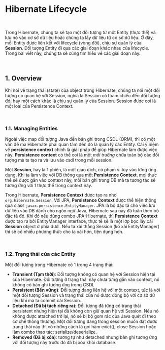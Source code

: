 # Hibernate Lifecycle

<br />

Trong Hibernate, chúng ta sẽ tạo một đối tượng từ một Entity (thực thể) và lưu nó vào cơ sở dữ liệu hoặc chúng ta lấy dữ liệu từ cơ sở dữ liệu. Ở đây, mỗi Entity được liên kết với lifecycle (vòng đời), chịu sự quản lý của __Session__. Đối tượng Entity đi qua các giai đoạn khác nhau của lifecycle. Trong bài viết này, chúng ta sẽ cùng tìm hiểu về các giai đoạn này.

<br />

## 1. Overview

Khi nói về trạng thái (state) của object trong Hibernate, chúng ta nói một đối tượng có quan hệ với Session, nghĩa là Session có tham chiếu đến đối tượng đó, hay một cách khác là chịu sự quản lý của Session. Session được coi là một loại của Persistence Context.

<br />

### 1.1. Managing Entities

Ngoài việc map đối tượng Java đến bản ghi trong CSDL (ORM), thì có một vấn đề mà Hibernate phải quan tâm đến đó là quản lý các Entity. Cái ý niệm về __persistence context__ chính là giải pháp để giúp Hibernate làm được việc này. __Persistence context__ có thể coi là một _môi trường_ chứa toàn bộ các đối tượng mà ta tạo ra và lưu vào csdl trong mỗi session.

Một __Session__, hay là 1 phiên, là một giao dịch, có phạm vi tùy vào từng ứng dụng. Khi ta làm việc với DB thông qua một __Persistence Context__, mọi thực thể sẽ được gắn vào context này, mỗi bản ghi trong DB mà ta tương tác sẽ tương ứng với 1 thực thể trong context này.

Trong Hibernate, __Persistence Context__ được tạo ra nhờ `org.hibernate.Session`. Với JPA, __Persistence Context__ được thể hiện thông qua class `javax.persistence.EntityManager`. JPA là bộ đặc tả cho việc lưu dữ liệu vào DB dành cho ngôn ngữ Java, Hibernate sau này đã tuân theo bộ đặc tả đó. Khi đó nếu dùng combo JPA-Hibernate, thì __Persistence Context__ được tạo ra bởi EntityManager interface, thực tế sẽ là một lớp bọc lấy cái __Session__ object ở phía dưới. Nếu ta xài thẳng Session (ko xài EntityManager) thì sẽ có nhiều phương thức cho ta xài hơn, tiện dụng hơn.

<br />

### 1.2. Trạng thái của các Entity

Một đối tượng trong Hibernate có 1 trong 4 trạng thái:
- __Transient (Tạm thời)__: Đối tượng không có quan hệ với Session hiện tại của Hibernate. Đối tượng ở trạng thái này chưa từng gắn vào context, nó không có bản ghi tương ứng trong CSDL
- __Persistent (Bền vững)__: Đối tượng đang liên hệ với một context, tức là với một đối tượng Session và trạng thái của nó được đồng bộ với cơ sở dữ liệu khi mà ta commit cái Session.
- __Detached (Đã bị tách riêng ra)__: Đối tượng đã từng có trạng thái persistent nhưng hiện tại đã không còn giữ quan hệ với Session. Nếu nó không được attached trở lại, nó sẽ bị bộ gom rác của Java quét đi theo cơ chế thông thường. Một đối tượng đang trong session muốn đạt đươc trạng thái này thì có những cách là gọi hàm evict(), close Session hoặc làm combo thao tác: serialize/deserialize.
- __Removed (Đã bị xóa)__: tương tự như detached nhưng bản ghi tương ứng với đối tượng này trước đó đã bị xóa khỏi database.

<br />
